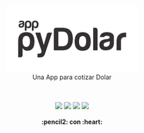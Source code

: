
<p align="center">
<img src="https://raw.githubusercontent.com/gusgeek/pyDolar-app/main/pyapp.png">
  <br>
  Una App para cotizar Dolar
</p>

<p align="center">
  <br><br>
    <img src="https://img.shields.io/github/downloads/gusgeek/pyDolar-app/total">  
    <img src="https://img.shields.io/github/v/release/gusgeek/pyDolar-app">  
    <img src="https://img.shields.io/github/release-date/gusgeek/pyDolar-app">  
    <img src="https://img.shields.io/github/languages/code-size/gusgeek/pyDolar-app">
  <br><br>
  <strong>:pencil2: con :heart:</strong>
</p>


